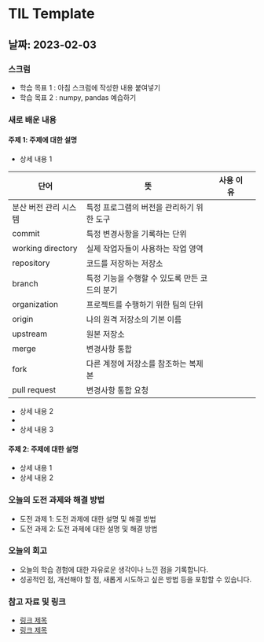 # TIL Template

## 날짜: 2023-02-03

### 스크럼
- 학습 목표 1 : 아침 스크럼에 작성한 내용 붙여넣기
- 학습 목표 2 : numpy, pandas 예습하기

### 새로 배운 내용
#### 주제 1: 주제에 대한 설명
- 상세 내용 1
  
| 단어                  | 뜻                                            | 사용 이유 |     |
| --------------------- | --------------------------------------------- | --------- | --- |
| 분산 버전 관리 시스템 | 특정 프로그램의 버전을 관리하기 위한 도구     |           |     |
| commit                | 특정 변경사항을 기록하는 단위                 |           |     |
| working directory     | 실제 작업자들이 사용하는 작업 영역            |           |     |
| repository            | 코드를 저장하는 저장소                        |           |     |
| branch                | 특정 기능을 수행할 수 있도록 만든 코드의 분기 |           |     |
| organization          | 프로젝트를 수행하기 위한 팀의 단위            |           |     |
| origin                | 나의 원격 저장소의 기본 이름                  |           |     |
| upstream              | 원본 저장소                                   |           |     |
| merge                 | 변경사항 통합                                 |           |     |
| fork                  | 다른 계정에 저장소를 참조하는 복제본          |           |     |
| pull request          | 변경사항 통합 요청                            |           |     |


- 상세 내용 2
- 
- 상세 내용 3

#### 주제 2: 주제에 대한 설명
- 상세 내용 1
- 상세 내용 2

### 오늘의 도전 과제와 해결 방법
- 도전 과제 1: 도전 과제에 대한 설명 및 해결 방법
- 도전 과제 2: 도전 과제에 대한 설명 및 해결 방법

### 오늘의 회고
- 오늘의 학습 경험에 대한 자유로운 생각이나 느낀 점을 기록합니다.
- 성공적인 점, 개선해야 할 점, 새롭게 시도하고 싶은 방법 등을 포함할 수 있습니다.

### 참고 자료 및 링크
- [링크 제목](URL)
- [링크 제목](URL)
